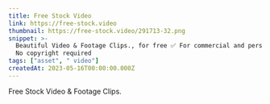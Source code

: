 ```yaml
---
title: Free Stock Video
link: https://free-stock.video
thumbnail: https://free-stock.video/291713-32.png
snippet: >-
  Beautiful Video & Footage Clips., for free ✅ For commercial and personal use.✓
  No copyright required
tags: ["asset", " video"]
createdAt: 2023-05-16T00:00:00.000Z
---
```

Free Stock Video & Footage Clips.